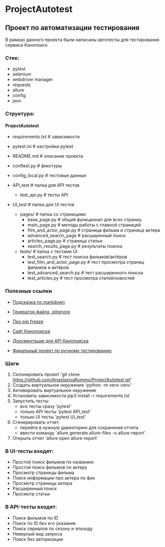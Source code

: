 # ProjectAutotest
## Проект по автоматизации тестирования
В рамках данного проекта были написаны автотесты для тестирования сервиса Кинопоиск

### Стек:
- pytest
- selenium
- webdriver manager
- requests
- allure
- config
- json

### Структура:

#### ProjectAutotest
- requirements.txt            # зависимости
- pytest.ini                  # настройки pytest
- README.md                   # описание проекта
- conftest.py                 # фикстуры 
- config_local.py             # тестовые данные 

- API_test                    # папка для API тестов
  - test_api.py               # тесты API  
- UI_test                     # папка для UI тестов
  - pages/                    # папка со страницами
    - base_page.py            # общий функционал для всех страниц
    - main_page.py            # методы работы с главной страницей
    - film_and_actor_page.py  # страница фильма и страница актера
    - advanced_search_page    # расширенный поиск
    - articles_page.py        # страница статьи
    - search_results_page.py  # результаты поиска
  - tests/                        # папка с тестами UI
    - test_search.py              # тест поиска фильмов/актёров
    - test_film_and_actor_page.py # тест просмотра страниц фильмов и актёров
    - test_advanced_search.py     # тест расширенного поиска
    - test_articles.py            # тест просмотра статей/новостей

### Полезные ссылки
- [Подсказка по markdown](https://www.markdownguide.org/basic-syntax/)
- [Генератор файла .gitignore](https://www.toptal.com/developers/gitignore)
- [Про pip freeze](https://pip.pypa.io/en/stable/cli/pip_freeze/)
- [Cайт Кинопоиска](https://www.kinopoisk.ru/)
- [Документация для API Кинопоиска](https://api.kinopoisk.dev/documentation#/)

- [Финальный проект по ручному тестированию](https://an-rummo.yonote.ru/doc/avtotesty-mZfnaGKIAg)

### Шаги
1. Склонировать проект 'git clone https://github.com/AnastasiyaRummo/ProjectAutotest.git'
2. Создать виртуальное окружение 'python -m venv venv'
3. Активировать виртуальное окружение 
4. Установить зависимости pip3 install -r requirements.txt
5. Запустить тесты:
   - все тесты сразу 'pytest'
   - только API тесты 'pytest API_test'
   - только UI тесты 'pytest UI_test'
6. Сгенерировать отчет: 
   - перейти в нужную директорию для сохранения отчета
   - ввести команду 'allure generate allure-files -o allure-report'
7. Открыть отчет 'allure open allure-report'

### В UI-тесты входят:
- Простой поиск фильмов по названию 
- Простой поиск фильмов по актеру 
- Просмотр страницы фильма 
- Поиск информации про актера по фио 
- Просмотр страницы актера 
- Расширенный поиск 
- Просмотр статьи

### В API-тесты входят:
- Поиск фильмов по ID
- Поиск по ID без его указания
- Поиск сериалов по сезону и эпизоду
- Неверный вид запроса
- Поиск без авторизации
